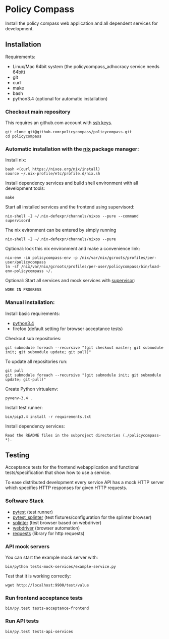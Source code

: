 # Policy Compass

Install the policy compass web application and all dependent services for development.

## Installation

Requirements:

* Linux/Mac 64bit system (the policycompass_adhocracy service needs 64bit)
* git
* curl
* make
* bash
* python3.4 (optional for automatic installation)


### Checkout main repository

This requires an github.com account with [ssh keys](https://help.github.com/articles/generating-ssh-keys).

    git clone git@github.com:policycompass/policycompass.git
    cd policycompass

### Automatic installation with the [nix](http://nixos.org/nix/) package manager:

Install nix:

    bash <(curl https://nixos.org/nix/install)
    source ~/.nix-profile/etc/profile.d/nix.sh

Install dependency services and build shell environment with all development tools:

    make

Start all installed services and the frontend using supervisord:

    nix-shell -I ~/.nix-defexpr/channels/nixos --pure --command supervisord

The nix evironment can be entered by simply running

    nix-shell -I ~/.nix-defexpr/channels/nixos --pure

Optional: lock this nix environment and make a convenience link:

    nix-env -iA policycompass-env -p /nix/var/nix/gcroots/profiles/per-user/policycompass
    ln -sf /nix/var/nix/gcroots/profiles/per-user/policycompass/bin/load-env-policycompass ~/.

Optional: Start all services and mock services with [supervisor](http://supervisord.org/):

    WORK IN PROGRESS


### Manual installation:

Install basic requirements:

* [python3.4](https://python.org)
* firefox (default setting for browser acceptance tests)

Checkout sub repositories:

    git submodule foreach --recursive "(git checkout master; git submodule init; git submodule update; git pull)"

To update all repositories run:

    git pull
    git submodule foreach --recursive "(git submodule init; git submodule update; git-pull)"

Create Python virtualenv:

    pyvenv-3.4 .

Install test runner:

    bin/pip3.4 install -r requirements.txt

Install dependency services:

    Read the README files in the subproject directories (./policycompass-*).


## Testing

Acceptance tests for the frontend webapplication and
functional tests/specification that show how to use a service.

To ease distributed development every service API has a mock HTTP
server which specifies HTTP responses for given HTTP requests.


### Software Stack

* [pytest](http://pytest.org) (test runner)
* [pytest_splinter](https://pypi.python.org/pypi/pytest-splinter) (test fixtures/configuration for the splinter browser)
* [splinter](http://splinter.cobrateam.info/docs) (test browser based on webdriver)
* [webdriver](http://docs.seleniumhq.org) (browser automation)
* [requests](http://docs.python-requests.org) (library for http requests)


### API mock servers

You can start the example mock server with:

    bin/python tests-mock-services/example-service.py

Test that it is working correctly:

    wget http://localhost:9900/test/value


### Run frontend acceptance tests

    bin/py.test tests-acceptance-frontend


### Run API tests

    bin/py.test tests-api-services
